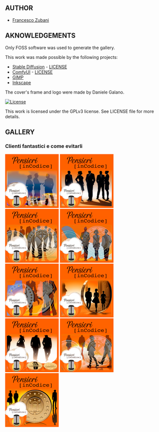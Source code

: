 ## AUTHOR

- [Francesco Zubani](https://www.linkedin.com/in/francesco-zubani-5957081a6/)

## AKNOWLEDGEMENTS

Only FOSS software was used to generate the gallery.

This work was made possible by the following projects:

- [Stable Diffusion](https://github.com/CompVis/stable-diffusion) - [LICENSE](https://github.com/CompVis/stable-diffusion/blob/main/LICENSE)
- [ComfyUI](https://github.com/comfyanonymous/ComfyUI) - [LICENSE](https://github.com/comfyanonymous/ComfyUI/blob/master/LICENSE)
- [GIMP](https://www.gimp.org/)
- [Inkscape](https://inkscape.org/)

The cover's frame and logo were made by Daniele Galano.

[![License](https://img.shields.io/badge/License-GPL%20v3-blue.svg)](http://www.gnu.org/licenses/gpl-3.0)

This work is licensed under the GPLv3 license.
See LICENSE file for more details.

## GALLERY

### Clienti fantastici e come evitarli

<div class="gallery">
  <a href="PIC34_01.png"><img class="thumbnail" src="./thumbs/PIC34_01.png" alt="PIC34_01"></a>
  <a href="PIC34_02.png"><img class="thumbnail" src="./thumbs/PIC34_02.png" alt="PIC34_02"></a>
  <a href="PIC34_03.png"><img class="thumbnail" src="./thumbs/PIC34_03.png" alt="PIC34_03"></a>
  <a href="PIC34_04.png"><img class="thumbnail" src="./thumbs/PIC34_04.png" alt="PIC34_04"></a>
  <a href="PIC34_05.png"><img class="thumbnail" src="./thumbs/PIC34_05.png" alt="PIC34_05"></a>
  <a href="PIC34_06.png"><img class="thumbnail" src="./thumbs/PIC34_06.png" alt="PIC34_06"></a>
  <a href="PIC34_07.png"><img class="thumbnail" src="./thumbs/PIC34_07.png" alt="PIC34_07"></a>
  <a href="PIC34_08.png"><img class="thumbnail" src="./thumbs/PIC34_08.png" alt="PIC34_08"></a>
  <a href="PIC34_09.png"><img class="thumbnail" src="./thumbs/PIC34_09.png" alt="PIC34_09"></a>
</div>
</body>
</html>
